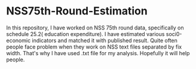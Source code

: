 # NSS75th-Round-Estimation
In this repository, I have worked on NSS 75th round data, specifically on schedule 25.2( education expenditure). I have estimated various soci0-economic indicators and matched it with published result. Quite often people face problem when they work on NSS text files separated by fix width. That's why I have used .txt file for my analysis.
Hopefully it will help people.
